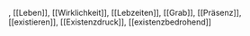, [[Leben]], [[Wirklichkeit]], [[Lebzeiten]], [[Grab]], [[Präsenz]], [[existieren]], [[Existenzdruck]], [[existenzbedrohend]]